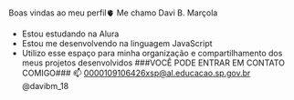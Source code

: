  Boas vindas ao meu perfil🫀                                                                                                                                              Me chamo Davi B. Marçola

- Estou estudando na Alura
- Estou me desenvolvendo na linguagem JavaScript
- Utilizo esse espaço para minha organização e compartilhamento dos meus projetos desenvolvidos                                                                                                                                                                                                                                                                                                       ###VOCÊ PODE ENTRAR EM CONTATO COMIGO###                                                                              📫 0000109106426xsp@al.educacao.sp.gov.br                                                                                                                                    @davibm_18  
